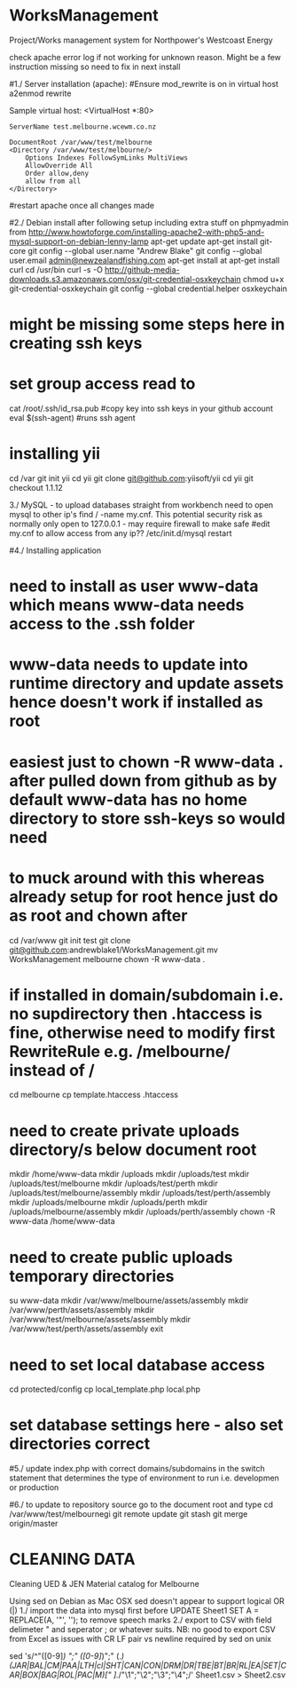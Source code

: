 WorksManagement
===============

Project/Works management system for Northpower's Westcoast Energy

check apache error log if not working for unknown reason. Might be a few instruction missing so need to fix in next install


#1./ Server installation (apache):
#Ensure mod_rewrite is on in virtual host
a2enmod rewrite

Sample virtual host:
<VirtualHost *:80>

	ServerName test.melbourne.wcewm.co.nz

	DocumentRoot /var/www/test/melbourne
	<Directory /var/www/test/melbourne/>
		Options Indexes FollowSymLinks MultiViews
		AllowOverride All
		Order allow,deny
		allow from all
	</Directory>

</VirtualHost>

#restart apache once all changes made

#2./ Debian install after following setup including extra stuff on phpmyadmin from http://www.howtoforge.com/installing-apache2-with-php5-and-mysql-support-on-debian-lenny-lamp
apt-get update
apt-get install git-core
git config --global user.name "Andrew Blake"
git config --global user.email admin@newzealandfishing.com
apt-get install at
apt-get install curl
cd /usr/bin
curl -s -O http://github-media-downloads.s3.amazonaws.com/osx/git-credential-osxkeychain
chmod u+x git-credential-osxkeychain
git config --global credential.helper osxkeychain
# might be missing some steps here in creating ssh keys
# set group access read to 
cat /root/.ssh/id_rsa.pub
#copy key into ssh keys in your github account
eval $(ssh-agent)	#runs ssh agent
# installing yii
cd /var
git init yii
cd yii
git clone git@github.com:yiisoft/yii
cd yii
git checkout 1.1.12

3./ MySQL - to upload databases straight from workbench need to open mysql to other ip's
find / -name my.cnf. This potential security risk as normally only open to 127.0.0.1 - may require firewall to make safe
#edit my.cnf to allow access from any ip??
/etc/init.d/mysql restart

#4./ Installing application
# need to install as user www-data which means www-data needs access to the .ssh folder
# www-data needs to update into runtime directory and update assets hence doesn't work if installed as root
# easiest just to chown -R www-data . after pulled down from github as by default www-data has no home directory to store ssh-keys so would need
# to muck around with this whereas already setup for root hence just do as root and chown after
cd /var/www
git init test
git clone git@github.com:andrewblake1/WorksManagement.git
mv WorksManagement melbourne
chown -R www-data .
# if installed in domain/subdomain i.e. no supdirectory then .htaccess is fine, otherwise need to modify first RewriteRule e.g. /melbourne/ instead of /
cd melbourne
cp template.htaccess .htaccess
# need to create private uploads directory/s below document root
mkdir /home/www-data
mkdir /uploads
mkdir /uploads/test
mkdir /uploads/test/melbourne
mkdir /uploads/test/perth
mkdir /uploads/test/melbourne/assembly
mkdir /uploads/test/perth/assembly
mkdir /uploads/melbourne
mkdir /uploads/perth
mkdir /uploads/melbourne/assembly
mkdir /uploads/perth/assembly
chown -R www-data /home/www-data
# need to create public uploads temporary directories
su www-data
mkdir /var/www/melbourne/assets/assembly
mkdir /var/www/perth/assets/assembly
mkdir /var/www/test/melbourne/assets/assembly
mkdir /var/www/test/perth/assets/assembly
exit


# need to set local database access
cd protected/config
cp local_template.php local.php
# set database settings here - also set directories correct

#5./ update index.php with correct domains/subdomains in the switch statement that determines the type of environment to run i.e. developmen or production

#6./ to update to repository source go to the document root and type
cd /var/www/test/melbournegi
git remote update
git stash
git merge origin/master


CLEANING DATA
=============
Cleaning UED & JEN Material catalog for Melbourne

Using sed on Debian as Mac OSX sed doesn't appear to support logical OR (|)
1./ import the data into mysql first before UPDATE Sheet1 SET A = REPLACE(A, '"', ''); to remove speech marks
2./ export to CSV with field delimeter " and seperator ; or whatever suits. NB: no good to export CSV from Excel as issues with CR LF pair vs newline required by sed on unix

sed 's/^"\([0-9]*\) ";" \([0-9]*\)";" \(.*\) \(JAR\|BAL\|CM\|PAA\|LTH\|cl\|SHT\|CAN\|CON\|DRM\|DR\|TBE\|BT\|BR\|RL\|EA\|SET\|CAR\|BOX\|BAG\|ROL\|PAC\|M\)[" ].*/"\1";"\2";"\3";"\4";/' Sheet1.csv > Sheet2.csv